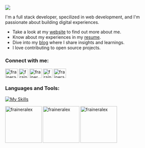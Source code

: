 <p>
  <img src="https://readme-typing-svg.herokuapp.com/?lines=Hey,+I'm+Frainer;Welcome+to+my+profile!&font=Fira%20Code&color=#007ACC&center=true&width=280&height=50">
  <p>I'm a full stack developer, specilized in web development, and I'm passionate about building digital experiences.</p>
</p>

- Take a look at my [website](https://www.fraineralex.dev/) to find out more about me.
- Know about my experiences in my [resume](https://www.fraineralex.dev/resume.pdf).
- Dive into my [blog](https://www.fraineralex.dev/blog) where I share insights and learnings.
- I love contributing to open source projects.

<h3 align="left">Connect with me:</h3>
<p align="left">
<a href="https://linkedin.com/in/fraineralex" target="blank"><img align="center" src="https://skillicons.dev/icons?i=linkedin" alt="fraineralex" height="30" width="40" /></a>
<a href="https://twitter.com/fraineralex" target="blank"><img align="center" src="https://skillicons.dev/icons?i=twitter" alt="fraineralex" height="30" width="30" /></a>
<a href="https://instagram.com/frainer.alex" target="blank"><img align="center" src="https://skillicons.dev/icons?i=instagram" alt="frainer.alex" height="30" width="40" /></a>
<a href="https://discord.gg/fraineralex" target="blank"><img align="center" src="https://skillicons.dev/icons?i=discord" alt="fraineralex" height="30" width="30" /></a>
<a href="https://codepen.io/fraineralex" target="blank"><img align="center" src="https://skillicons.dev/icons?i=codepen" alt="fraineralex" height="30" width="40" /></a>
</p>

<h3 align="left">Languages and Tools:</h3>

[![My Skills](https://skillicons.dev/icons?i=ts,js,py,cs,cpp,java,html,css,react,nextjs,astro,nodejs,express,dotnet,tailwind,aws,firebase,vercel,docker,git,jest,selenium,sentry,cypress,materialui,redux,styledcomponents,linux,ubuntu,powershell,bash,npm,vite,webpack,mongodb,mysql,postgres,redis,sqlite,sequelize,postman,sass,figma,md,bootstrap)](https://skillicons.dev)

<!--<p align="left"> <a href="https://www.gnu.org/software/bash/" target="_blank" rel="noreferrer"> <img src="https://img.icons8.com/plasticine/800/bash.png" alt="bash" width="50" height="50"/> </a> <a href="https://getbootstrap.com" target="_blank" rel="noreferrer"> <img src="https://upload.wikimedia.org/wikipedia/commons/thumb/b/b2/Bootstrap_logo.svg/768px-Bootstrap_logo.svg.png" alt="bootstrap" width="47" height="37"/> </a> <a href="https://www.w3schools.com/cpp/" target="_blank" rel="noreferrer"> <img src="https://raw.githubusercontent.com/devicons/devicon/master/icons/cplusplus/cplusplus-original.svg" alt="cplusplus" width="40" height="40"/> </a> <a href="https://nextjs.org"> <img height="40" title="Next.js" alt="Next.js Logo" src="https://nextjs.org/favicon.ico"> </a> <a href="https:nodejs.org"> <img height="40" title="Node.js" alt="Node.js Logo" src="https://static-00.iconduck.com/assets.00/node-js-icon-454x512-nztofx17.png"> </a> <a href="https://www.w3schools.com/cs/" target="_blank" rel="noreferrer"> <img src="https://raw.githubusercontent.com/devicons/devicon/master/icons/csharp/csharp-original.svg" alt="csharp" width="40" height="40"/> </a> <a href="https://www.w3schools.com/css/" target="_blank" rel="noreferrer"> <img src="https://raw.githubusercontent.com/devicons/devicon/master/icons/css3/css3-original-wordmark.svg" alt="css3" width="40" height="40"/> </a> <a href="https://www.cypress.io" target="_blank" rel="noreferrer"> <img src="https://raw.githubusercontent.com/fraineralex/fraineralex/ae0cfd0c3a4329d0f1652140b36615740147c6c5/cypres.svg" alt="cypress" width="40" height="40"/> </a> <a href="https://www.docker.com/" target="_blank" rel="noreferrer"> <img src="https://raw.githubusercontent.com/devicons/devicon/master/icons/docker/docker-original-wordmark.svg" alt="docker" width="40" height="40"/> </a> <a href="https://dotnet.microsoft.com/" target="_blank" rel="noreferrer"> <img src="https://raw.githubusercontent.com/devicons/devicon/master/icons/dot-net/dot-net-original-wordmark.svg" alt="dotnet" width="40" height="40"/> </a> <a href="https://expressjs.com" target="_blank" rel="noreferrer"> <img src="https://vectorified.com/images/express-js-icon-20.png" alt="express" width="40" height="40"/> </a> <a href="https://www.figma.com/" target="_blank" rel="noreferrer"> <img src="https://www.vectorlogo.zone/logos/figma/figma-icon.svg" alt="figma" width="40" height="40"/> </a> <a href="https://firebase.google.com/" target="_blank" rel="noreferrer"> <img src="https://www.vectorlogo.zone/logos/firebase/firebase-icon.svg" alt="firebase" width="40" height="40"/> </a> <a href="https://git-scm.com/" target="_blank" rel="noreferrer"> <img src="https://www.vectorlogo.zone/logos/git-scm/git-scm-icon.svg" alt="git" width="40" height="40"/> </a> <a href="https://www.w3.org/html/" target="_blank" rel="noreferrer"> <img src="https://raw.githubusercontent.com/devicons/devicon/master/icons/html5/html5-original-wordmark.svg" alt="html5" width="40" height="40"/> </a> <a href="https://www.java.com" target="_blank" rel="noreferrer"> <img src="https://raw.githubusercontent.com/devicons/devicon/master/icons/java/java-original.svg" alt="java" width="40" height="40"/> </a> <a href="https://developer.mozilla.org/en-US/docs/Web/JavaScript" target="_blank" rel="noreferrer"> <img src="https://raw.githubusercontent.com/devicons/devicon/master/icons/javascript/javascript-original.svg" alt="javascript" width="40" height="40"/> </a> <a href="https://jestjs.io" target="_blank" rel="noreferrer"> <img src="https://www.vectorlogo.zone/logos/jestjsio/jestjsio-icon.svg" alt="jest" width="40" height="40"/> </a> <a href="https://www.linux.org/" target="_blank" rel="noreferrer"> <img src="https://raw.githubusercontent.com/devicons/devicon/master/icons/linux/linux-original.svg" alt="linux" width="40" height="40"/> </a> <a href="https://mochajs.org" target="_blank" rel="noreferrer"> <img src="https://www.vectorlogo.zone/logos/mochajs/mochajs-icon.svg" alt="mocha" width="40" height="40"/> </a> <a href="https://www.mongodb.com/" target="_blank" rel="noreferrer"> <img src="https://raw.githubusercontent.com/devicons/devicon/master/icons/mongodb/mongodb-original-wordmark.svg" alt="mongodb" width="40" height="40"/> </a> <a href="https://www.microsoft.com/en-us/sql-server" target="_blank" rel="noreferrer"> <img src="https://www.svgrepo.com/show/303229/microsoft-sql-server-logo.svg" alt="mssql" width="40" height="40"/> </a> <a href="https://www.mysql.com/" target="_blank" rel="noreferrer"> <img src="https://raw.githubusercontent.com/devicons/devicon/master/icons/mysql/mysql-original-wordmark.svg" alt="mysql" width="40" height="40"/> </a> <a href="https://www.oracle.com/" target="_blank" rel="noreferrer"> <img src="https://raw.githubusercontent.com/devicons/devicon/master/icons/oracle/oracle-original.svg" alt="oracle" width="40" height="40"/> </a> <a href="https://www.postgresql.org" target="_blank" rel="noreferrer"> <img src="https://raw.githubusercontent.com/devicons/devicon/master/icons/postgresql/postgresql-original-wordmark.svg" alt="postgresql" width="40" height="40"/> </a> <a href="https://postman.com" target="_blank" rel="noreferrer"> <img src="https://www.vectorlogo.zone/logos/getpostman/getpostman-icon.svg" alt="postman" width="40" height="40"/> </a> <a href="https://www.python.org" target="_blank" rel="noreferrer"> <img src="https://raw.githubusercontent.com/devicons/devicon/master/icons/python/python-original.svg" alt="python" width="40" height="40"/> </a> <a href="https://reactjs.org/" target="_blank" rel="noreferrer"> <img src="https://raw.githubusercontent.com/devicons/devicon/master/icons/react/react-original-wordmark.svg" alt="react" width="40" height="40"/> </a> <a href="https://reactnative.dev/" target="_blank" rel="noreferrer"> <img src="https://reactnative.dev/img/header_logo.svg" alt="reactnative" width="40" height="40"/> </a> <a href="https://redis.io" target="_blank" rel="noreferrer"> <img src="https://raw.githubusercontent.com/devicons/devicon/master/icons/redis/redis-original-wordmark.svg" alt="redis" width="40" height="40"/> </a> <a href="https://redux.js.org" target="_blank" rel="noreferrer"> <img src="https://raw.githubusercontent.com/devicons/devicon/master/icons/redux/redux-original.svg" alt="redux" width="40" height="40"/> </a> <a href="https://sass-lang.com" target="_blank" rel="noreferrer"> <img src="https://raw.githubusercontent.com/devicons/devicon/master/icons/sass/sass-original.svg" alt="sass" width="40" height="40"/> </a> <a href="https://www.selenium.dev" target="_blank" rel="noreferrer"> <img src="https://raw.githubusercontent.com/detain/svg-logos/780f25886640cef088af994181646db2f6b1a3f8/svg/selenium-logo.svg" alt="selenium" width="40" height="40"/> </a> <a href="https://www.sqlite.org/" target="_blank" rel="noreferrer"> <img src="https://www.vectorlogo.zone/logos/sqlite/sqlite-icon.svg" alt="sqlite" width="40" height="40"/> </a> <a href="https://tailwindcss.com/" target="_blank" rel="noreferrer"> <img src="https://www.vectorlogo.zone/logos/tailwindcss/tailwindcss-icon.svg" alt="tailwind" width="40" height="40"/> </a> <a href="https://www.typescriptlang.org/" target="_blank" rel="noreferrer"> <img src="https://raw.githubusercontent.com/devicons/devicon/master/icons/typescript/typescript-original.svg" alt="typescript" width="40" height="40"/> </a> <a href="https://odoo.com">
  <img width="80" title="Odoo" alt="Odoo Logo" src="https://github.com/odoo/odoo/blob/17.0/addons/web/static/img/logo.png">
</a> &#xa0; &#xa0;</p>-->


<!--<h3 align="left">Support:</h3>
<p><a href="https://www.buymeacoffee.com/fraineralex"> <img align="left" src="https://cdn.buymeacoffee.com/buttons/v2/default-yellow.png" height="50" width="210" alt="fraineralex" /></a><a href="https://ko-fi.com/fraineralex"> <img align="left" src="https://cdn.ko-fi.com/cdn/kofi3.png?v=3" height="50" width="210" alt="fraineralex" /></a></p><br><br>
<br>-->

<div>
  <img align="left" height="118" src="https://github-readme-stats-eight-theta.vercel.app/api?username=fraineralex&show_icons=true&theme=tokyonight&include_all_commits=true&count_private=true" alt="fraineralex" />
  <img align="left" height="118" src="https://github-readme-stats.vercel.app/api/top-langs?username=fraineralex&show_icons=true&locale=en&layout=compact&theme=tokyonight&count_private=true&hide=handlebars,mdx" alt="fraineralex" />
  <img align="rigth" height="118" src="https://github-readme-streak-stats.herokuapp.com/?user=fraineralex&&theme=tokyonight" alt="fraineralex" />
</div>
